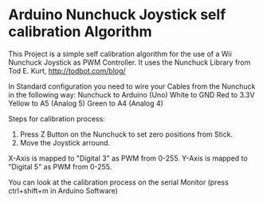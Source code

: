 Arduino Nunchuck Joystick self calibration Algorithm
=======================================

This Project is a simple self calibration algorithm for the use of a Wii Nunchuck Joystick as PWM Controller.
It uses the Nunchuck Library from Tod E. Kurt, http://todbot.com/blog/



In Standard configuration you need to wire your Cables from the Nunchuck in the following way:
Nunchuck  to  Arduino (Uno)
White     to  GND
Red       to  3.3V
Yellow    to  A5 (Analog 5)
Green     to  A4 (Analog 4)

Steps for calibration process:

1. Press Z Button on the Nunchuck to set zero positions from Stick.
2. Move the Joystick arround.

X-Axis is mapped to "Digital 3" as PWM from 0-255.
Y-Axis is mapped to "Digital 5" as PWM from 0-255.

You can look at the calibration process on the serial Monitor (press ctrl+shift+m in Arduino Software)
